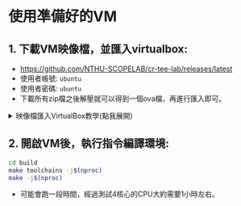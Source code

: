 # 使用凖備好的VM

## 1. 下載VM映像檔，並匯入virtualbox:
- https://github.com/NTHU-SCOPELAB/cr-tee-lab/releases/latest
- 使用者帳號: `ubuntu`
- 使用者密碼: `ubuntu`
- 下載所有zip檔之後解壓就可以得到一個ova檔，再進行匯入即可。
<details>
    <summary>
    映像檔匯入VirtualBox教學(點我展開)
    </summary>
        
![image](https://github.com/user-attachments/assets/5bed1f9a-7d38-4890-855e-1d3792c8d68e)
![image](https://github.com/user-attachments/assets/4f9e7518-0bd6-403c-bbef-208d5316002a)
![image](https://github.com/user-attachments/assets/7bccc8b6-c7d6-4677-87ea-b0267cedb161)
![image](https://github.com/user-attachments/assets/8168913a-6063-4afc-94ec-dcbae7484ccc)
![image](https://github.com/user-attachments/assets/d8780cfe-1cde-4f2d-9544-c94588204d2b)
</details>


## 2. 開啟VM後，執行指令編譯環境:
```bash
cd build
make toolchains -j$(nproc)
make -j$(nproc)
```
- 可能會跑一段時間，經過測試4核心的CPU大約需要1小時左右。
